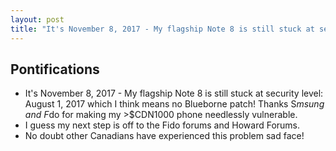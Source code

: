 ```yaml
---
layout: post
title: "It's November 8, 2017 - My flagship Note 8 is still stuck at security patch level: August 1, 2017, Thanks S*msung and F*do, NOT :-)"
---
```


## Pontifications

* It's November 8, 2017 - My flagship Note 8 is still stuck at security level: August 1, 2017 which I think means no Blueborne patch! Thanks S*msung and F*do for making my >$CDN1000 phone needlessly vulnerable.
* I guess my next step is off to the Fido forums and Howard Forums. 
* No doubt other Canadians have experienced this problem sad face!